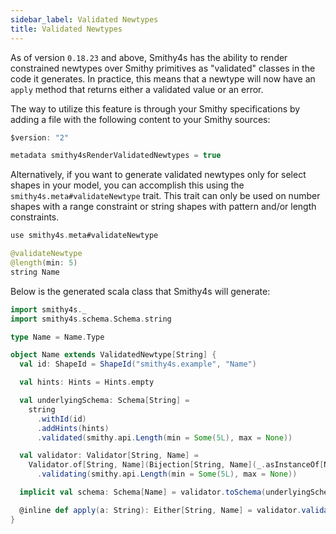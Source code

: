 ```yaml
---
sidebar_label: Validated Newtypes
title: Validated Newtypes
---
```


As of version `0.18.23` and above, Smithy4s has the ability to render constrained newtypes over Smithy primitives as
"validated" classes in the code it generates. In practice, this means that a newtype will now have an 
`apply` method that returns either a validated value or an error.

The way to utilize this feature is through your Smithy specifications by adding a file with the following 
content to your Smithy sources:

```kotlin
$version: "2"

metadata smithy4sRenderValidatedNewtypes = true
```

Alternatively, if you want to generate validated newtypes only for select shapes in your model, you can accomplish
this using the `smithy4s.meta#validateNewtype` trait. This trait can only be used on number shapes with a range
constraint or string shapes with pattern and/or length constraints.

```kotlin
use smithy4s.meta#validateNewtype

@validateNewtype
@length(min: 5)
string Name
```

Below is the generated scala class that Smithy4s will generate:

```scala mdoc:compile-only
import smithy4s._
import smithy4s.schema.Schema.string

type Name = Name.Type

object Name extends ValidatedNewtype[String] {
  val id: ShapeId = ShapeId("smithy4s.example", "Name")

  val hints: Hints = Hints.empty

  val underlyingSchema: Schema[String] = 
    string
      .withId(id)
      .addHints(hints)
      .validated(smithy.api.Length(min = Some(5L), max = None))

  val validator: Validator[String, Name] = 
    Validator.of[String, Name](Bijection[String, Name](_.asInstanceOf[Name], value(_)))
      .validating(smithy.api.Length(min = Some(5L), max = None))

  implicit val schema: Schema[Name] = validator.toSchema(underlyingSchema)

  @inline def apply(a: String): Either[String, Name] = validator.validate(a)
}
```
